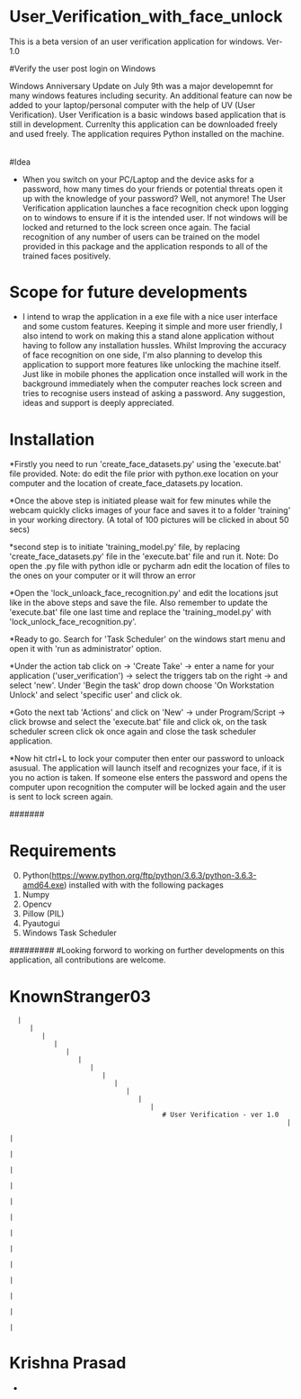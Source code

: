 # User_Verification_with_face_unlock
 This is a beta version of an user verification application for windows.  Ver-1.0


#Verify the user post login on Windows

Windows Anniversary Update on July 9th was a major developemnt for many windows features including security. An additional feature can now be added to your laptop/personal computer with the help of UV (User Verification). User Verification is a basic windows based application that is still in development. Currenlty this application can be downloaded freely and used freely. The application requires Python installed on the machine.

######
#Idea

* When you switch on your PC/Laptop and the device asks for a password, how many times do your friends or potential threats open it up with the knowledge of your password? Well, not anymore! The User Verification application launches a face recognition check upon logging on to windows to ensure if it is the intended user. If not windows will be locked and returned to the lock screen once again. The facial recognition of any number of users can be trained on the model provided in this package and the application responds to all of the trained faces positively.

# Scope for future developments
 * I intend to wrap the application in a exe file with a nice user interface and some custom features. Keeping it simple and more user friendly, I also intend to work on making this a stand alone application without having to follow any installation hussles. Whilst Improving the accuracy of face recognition on one side, I'm also planning to develop this application to support more features like unlocking the machine itself. Just like in mobile phones the application once installed will work in the background immediately when the computer reaches lock screen and tries to recognise users instead of asking a password. Any suggestion, ideas and support is deeply appreciated.
 
 # Installation
 
 *Firstly you need to run 'create_face_datasets.py' using the 'execute.bat' file provided. Note: do edit the file prior with python.exe location on your computer and the location of create_face_datasets.py location.
 
 *Once the above step is initiated please wait for few minutes while the webcam quickly clicks images of your face and saves it to a folder 'training' in your working directory. (A total of 100 pictures will be clicked in about 50 secs)
 
 *second step is to initiate 'training_model.py' file, by replacing 'create_face_datasets.py' file in the 'execute.bat' file and run it. Note: Do open the .py file with python idle or pycharm adn edit the location of files to the ones on your computer or it will throw an error
 
 *Open the 'lock_unloack_face_recognition.py' and edit the locations jsut like in the above steps and save the file. Also remember to update the 'execute.bat' file one last time and replace the 'training_model.py' with 'lock_unlock_face_recognition.py'.
 
 *Ready to go. Search for 'Task Scheduler' on the windows start menu and open it with 'run as administrator' option.
 
 *Under the action tab click on -> 'Create Take' -> enter a name for your application ('user_verification') -> select the triggers tab on the right -> and select 'new'. Under 'Begin the task' drop down choose 'On Workstation Unlock' and select 'specific user' and click ok.
 
 *Goto the next tab 'Actions' and click on 'New' -> under Program/Script -> click browse and select the 'execute.bat' file and click ok, on the task scheduler screen click ok once again and close the task scheduler application.
 
 *Now hit ctrl+L to lock your computer then enter our password to unloack asusual. The application will launch itself and recognizes your face, if it is you no action is taken. If someone else enters the password and opens the computer upon recognition the computer will be locked again and the user is sent to lock screen again.
 
 
 
 
 
 #######
# Requirements
 
 0. Python(https://www.python.org/ftp/python/3.6.3/python-3.6.3-amd64.exe) installed with with the following packages
 1. Numpy
 2. Opencv
 3. Pillow (PIL)
 4. Pyautogui
 5. Windows Task Scheduler
 
 
 #########
 #Looking forword to working on further developments on this application, all contributions are welcome.
 
 
 # KnownStranger03
      |
         |
            |
               |
                  |
                     |
                        |
                           |
                              |
                                 |
                                    |
                                       |
                                          # User Verification - ver 1.0
                                                                         |
                                                                            |
                                                                               |
                                                                                  |
                                                                                     |
                                                                                        |
                                                                                           |
                                                                                              |
                                                                                                 |
                                                                                                    |
                                                                                                       |
                                                                                                           |
                                                                                                              |
                                                                                                                 |
#                                                                                                                      Krishna Prasad
     
  
 
    
        
           
              
 
 *

